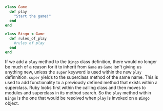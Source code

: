 ```ruby
class Game
  def play
    "Start the game!"
  end
end

class Bingo < Game
  def rules_of_play
    #rules of play
  end
end
```

If we add a `play` method to the `Bingo` class definition, there would no longer be much of a reason for it to inherit from `Game` as `Game` isn't giving us anything new, unless the `super` keyword is used within the new `play` definnition. `super` yields to the superclass method of the same name. This is used to add functionality to a previously defined method that exists within a superclass. Ruby looks first within the calling class and then moves to modules and superclass in its method search. So the `play` method within `Bingo` is the one that would be resolved when `play` is invoked on a `Bingo` object.
